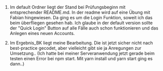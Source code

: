 1. Im default Ordner liegt der Stand bei Prüfungsbeginn mit entsprechender README.md. In der readme wird auf eine Übung mit Fabian hingewiesen. Da ging es um die Login Funktion, soweit ich das beim überfliegen gesehen hab. Ich glaube in der default version sollte der "Quick Login" Button auf alle Fälle auch schon funktionieren und das Anlegen eines neuen Accounts.
   
2. Im Ergebnis_BK liegt meine Bearbeitung. 
   Die ist jetzt sicher nicht nach best-practice gecodet, aber vielleicht gibt sie ja Anregungen zur Umsetzung..
   (Ich hatte bei meiner Serveranwendung jetzt gerade beim testen einen Error bei npm start. Mit yarn install und yarn start      ging es dann..)
